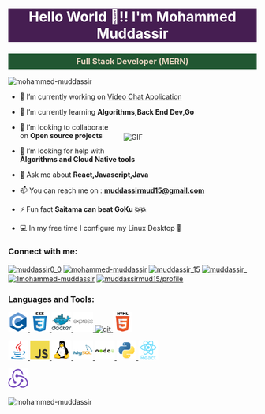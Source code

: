 
<h1 align="center" style="background-color:#461E52;color:white";>Hello World 👋!! I'm Mohammed Muddassir</h1>
<h3 align="center" style="background-color:#215732;color:#e2d1bc;height:2rem;display:flex;align-items:center;justify-content:center";>Full Stack Developer (MERN)</h3>

<p align="left"> <img src="https://komarev.com/ghpvc/?username=mohammed-muddassir&label=Profile%20views&color=0e75b6&style=flat" alt="mohammed-muddassir" /> </p>

- 🔭 I’m currently working on [Video Chat Application](https://mohammed-muddassir.netlify.app/)

- 🌱 I’m currently learning **Algorithms,Back End Dev,Go**
<img   width="250" alt="GIF" align="right" style="margin:20px" src="https://media2.giphy.com/media/VTtANKl0beDFQRLDTh/giphy.gif?cid=ecf05e47szesay1s52mwyh0gt7ssz0lapy328vcavtcsiyv2&rid=giphy.gif&ct=g">
<!-- <iframe src="https://giphy.com/embed/VTtANKl0beDFQRLDTh" width="480" height="480" frameBorder="0" class="giphy-embed" allowFullScreen></iframe><p><a href="">via GIPHY</a></p> -->

- 👯 I’m looking to collaborate on **Open source projects**

- 🤝 I’m looking for help with **Algorithms and Cloud Native tools**

- 💬 Ask me about **React,Javascript,Java**

- 📫 You can reach me on : **muddassirmud15@gmail.com**

- ⚡ Fun fact **Saitama can beat GoKu 💥💥**

- 💻 In my free time I configure my Linux Desktop 🐧

<h3 align="left">Connect with me:</h3>

<p align="left">

<a href="https://twitter.com/muddassir0_0" target="blank"><img align="center" src="https://raw.githubusercontent.com/rahuldkjain/github-profile-readme-generator/master/src/images/icons/Social/twitter.svg" alt="muddassir0_0" height="30" width="40" /></a>
<a href="https://linkedin.com/in/mohammed-muddassir" target="blank"><img align="center" src="https://raw.githubusercontent.com/rahuldkjain/github-profile-readme-generator/master/src/images/icons/Social/linked-in-alt.svg" alt="mohammed-muddassir" height="30" width="40" /></a>
<a href="https://www.codechef.com/users/muddassir_15" target="blank"><img align="center" src="https://cdn.jsdelivr.net/npm/simple-icons@3.1.0/icons/codechef.svg" alt="muddassir_15" height="30" width="40" /></a>
<a href="https://www.hackerrank.com/muddassir_" target="blank"><img align="center" src="https://raw.githubusercontent.com/rahuldkjain/github-profile-readme-generator/master/src/images/icons/Social/hackerrank.svg" alt="muddassir_" height="30" width="40" /></a>
<a href="https://www.leetcode.com/1mohammed-muddassir" target="blank"><img align="center" src="https://raw.githubusercontent.com/rahuldkjain/github-profile-readme-generator/master/src/images/icons/Social/leet-code.svg" alt="1mohammed-muddassir" height="30" width="40" /></a>
<a href="https://auth.geeksforgeeks.org/user/muddassirmud15/profile" target="blank"><img align="center" src="https://raw.githubusercontent.com/rahuldkjain/github-profile-readme-generator/master/src/images/icons/Social/geeks-for-geeks.svg" alt="muddassirmud15/profile" height="30" width="40" /></a>
</p>

<h3 align="left">Languages and Tools:</h3>
<p align="left"> <a href="https://www.cprogramming.com/" target="_blank" rel="noreferrer"> <img src="https://raw.githubusercontent.com/devicons/devicon/master/icons/c/c-original.svg" alt="c" width="40" height="40"/> </a> <a href="https://www.w3schools.com/css/" target="_blank" rel="noreferrer"> <img src="https://raw.githubusercontent.com/devicons/devicon/master/icons/css3/css3-original-wordmark.svg" alt="css3" width="40" height="40"/> </a> <a href="https://www.docker.com/" target="_blank" rel="noreferrer"> <img src="https://raw.githubusercontent.com/devicons/devicon/master/icons/docker/docker-original-wordmark.svg" alt="docker" width="40" height="40"/> </a> <a href="https://expressjs.com" target="_blank" rel="noreferrer"> <img src="https://raw.githubusercontent.com/devicons/devicon/master/icons/express/express-original-wordmark.svg" alt="express" width="40" height="40"/> </a> <a href="https://git-scm.com/" target="_blank" rel="noreferrer"> <img src="https://www.vectorlogo.zone/logos/git-scm/git-scm-icon.svg" alt="git" width="40" height="40"/> </a> <a href="https://www.w3.org/html/" target="_blank" rel="noreferrer"> <img src="https://raw.githubusercontent.com/devicons/devicon/master/icons/html5/html5-original-wordmark.svg" alt="html5" width="40" height="40"/> </a> 

<a href="https://www.java.com" target="_blank" rel="noreferrer"> <img src="https://raw.githubusercontent.com/devicons/devicon/master/icons/java/java-original.svg" alt="java" width="40" height="40"/> </a> <a href="https://developer.mozilla.org/en-US/docs/Web/JavaScript" target="_blank" rel="noreferrer"> <img src="https://raw.githubusercontent.com/devicons/devicon/master/icons/javascript/javascript-original.svg" alt="javascript" width="40" height="40"/> </a> <a href="https://www.linux.org/" target="_blank" rel="noreferrer"> <img src="https://raw.githubusercontent.com/devicons/devicon/master/icons/linux/linux-original.svg" alt="linux" width="40" height="40"/> </a> <a href="https://www.mysql.com/" target="_blank" rel="noreferrer"> <img src="https://raw.githubusercontent.com/devicons/devicon/master/icons/mysql/mysql-original-wordmark.svg" alt="mysql" width="40" height="40"/> </a> <a href="https://nodejs.org" target="_blank" rel="noreferrer"> <img src="https://raw.githubusercontent.com/devicons/devicon/master/icons/nodejs/nodejs-original-wordmark.svg" alt="nodejs" width="40" height="40"/> </a> <a href="https://www.python.org" target="_blank" rel="noreferrer"> <img src="https://raw.githubusercontent.com/devicons/devicon/master/icons/python/python-original.svg" alt="python" width="40" height="40"/> </a> <a href="https://reactjs.org/" target="_blank" rel="noreferrer"> <img src="https://raw.githubusercontent.com/devicons/devicon/master/icons/react/react-original-wordmark.svg" alt="react" width="40" height="40"/> </a> 

<a href="https://redux.js.org" target="_blank" rel="noreferrer"> <img src="https://raw.githubusercontent.com/devicons/devicon/master/icons/redux/redux-original.svg" alt="redux" width="40" height="40"/> </a> </p>


<p><img align="center" src="https://github-readme-streak-stats.herokuapp.com/?user=mohammed-muddassir&" alt="mohammed-muddassir" /></p>

